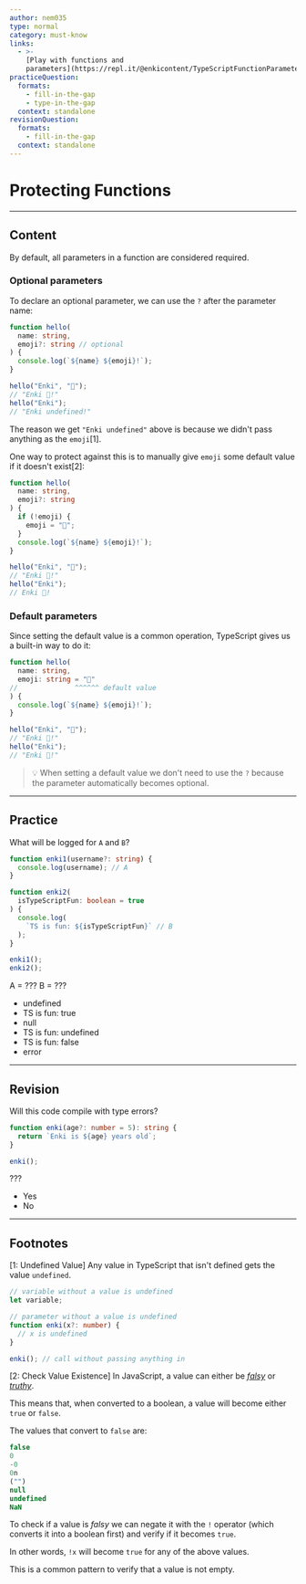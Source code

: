 ```yaml
---
author: nem035
type: normal
category: must-know
links:
  - >-
    [Play with functions and
    parameters](https://repl.it/@enkicontent/TypeScriptFunctionParameters){website}
practiceQuestion:
  formats:
    - fill-in-the-gap
    - type-in-the-gap
  context: standalone
revisionQuestion:
  formats:
    - fill-in-the-gap
  context: standalone
---
```


# Protecting Functions

---

## Content

By default, all parameters in a function are considered required.

### Optional parameters

To declare an optional parameter, we can use the `?` after the parameter name:

```ts
function hello(
  name: string,
  emoji?: string // optional
) {
  console.log(`${name} ${emoji}!`);
}

hello("Enki", "👋");
// "Enki 👋!"
hello("Enki");
// "Enki undefined!"
```

The reason we get `"Enki undefined"` above is because we didn't pass anything as the `emoji`[1].

One way to protect against this is to manually give `emoji` some default value if it doesn't exist[2]:

```ts
function hello(
  name: string,
  emoji?: string
) {
  if (!emoji) {
    emoji = "💚";
  }
  console.log(`${name} ${emoji}!`);
}

hello("Enki", "👋");
// "Enki 👋!"
hello("Enki");
// Enki 💚!
```

### Default parameters

Since setting the default value is a common operation, TypeScript gives us a built-in way to do it:

```ts
function hello(
  name: string,
  emoji: string = "💚"
//              ^^^^^^ default value
) {
  console.log(`${name} ${emoji}!`);
}

hello("Enki", "👋");
// "Enki 👋!"
hello("Enki");
// "Enki 💚!"
```

> 💡 When setting a default value we don't need to use the `?` because the parameter automatically becomes optional.

---

## Practice

What will be logged for `A` and `B`?

```ts
function enki1(username?: string) {
  console.log(username); // A
}

function enki2(
  isTypeScriptFun: boolean = true
) {
  console.log(
    `TS is fun: ${isTypeScriptFun}` // B
  );
}

enki1();
enki2();
```

A = ???
B = ???

- undefined
- TS is fun: true
- null
- TS is fun: undefined
- TS is fun: false
- error

---

## Revision

Will this code compile with type errors?

```ts
function enki(age?: number = 5): string {
  return `Enki is ${age} years old`;
}

enki();
```

???

- Yes
- No

---

## Footnotes

[1: Undefined Value]
Any value in TypeScript that isn't defined gets the value `undefined`.

```ts
// variable without a value is undefined
let variable;

// parameter without a value is undefined
function enki(x?: number) {
  // x is undefined
}

enki(); // call without passing anything in
```

[2: Check Value Existence]
In JavaScript, a value can either be [*falsy*](https://developer.mozilla.org/en-US/docs/Glossary/Falsy) or [*truthy*](https://developer.mozilla.org/en-US/docs/Glossary/Truthy).

This means that, when converted to a boolean, a value will become either `true` or `false`.

The values that convert to `false` are:

```ts
false
0
-0
0n
("")
null
undefined
NaN
```

To check if a value is *falsy* we can negate it with the `!` operator (which converts it into a boolean first) and verify if it becomes `true`.

In other words, `!x` will become `true` for any of the above values.

This is a common pattern to verify that a value is not empty.

